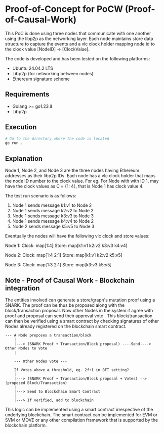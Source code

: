 # Proof-of-Concept for PoCW (Proof-of-Causal-Work) 

This PoC is done using three nodes that communicate with one another using the libp2p as the networking layer. Each node maintains store data structure to capture the events and a vlc clock holder mapping node id to the clock value [NodeID] -> [ClockValue].

The code is developed and has been tested on the following platforms:
- Ubuntu 24.04.2 LTS
- Libp2p (for networking between nodes)
- Ethereum signature scheme

## Requirements

- Golang >= go1.23.8
- Libp2p

## Execution

``` bash
# Go to the directory where the code is located
go run .
```

## Explanation

Node 1, Node 2, and Node 3 are the three nodes having Ethereum addresses as their libp2p IDs. Each node has a vlc clock holder that maps the node ID number to the clock value. For eg. For Node with with ID 1, may have the clock values as C = {1: 4}, that is Node 1 has clock value 4. 

The test run scenario is as follows:

1. Node 1 sends message k1:v1 to Node 2
2. Node 1 sends message k2:v2 to Node 2
3. Node 1 sends message k3:v3 to Node 3
4. Node 1 sends message k4:v4 to Node 2
5. Node 2 sends message k5:v5 to Node 3

Eventually the nodes will have the following vlc clock and store values:

Node 1:
  Clock: map[1:4]
  Store: map[k1:v1 k2:v2 k3:v3 k4:v4]

Node 2:
  Clock: map[1:4 2:1]
  Store: map[k1:v1 k2:v2 k5:v5]

Node 3:
  Clock: map[1:3 2:1]
  Store: map[k3:v3 k5:v5]

## Note - Proof of Causal Work - Blockchain integration

The entities involved can generate a store/graph's mutation proof using a SNARK. The proof can be thus be proposed along with the block/transaction proposal. Now other Nodes in the system if agree with proof and proposal can send their approval vote . This block/transaction can then be verified using a smart contract by checking signatures of other Nodes already registered on the blockchain smart contract.

    --- A Node proposes a transaction/block
        |
        |---> (SNARK Proof + Transaction/Block proposal) ----Send----> Other Nodes to Vote
        |

        --- Other Nodes vote ---

        If Votes above a threshold, eg. 2f+1 in BFT setting?
        |
        |---> (SNARK Proof + Transaction/Block proposal + Votes) --> (proposed Block/Transaction)
        |
        |---> Send to Blockchain Smart Contract
        |
        |---> If verified, add to blockchain

This logic can be implemented using a smart contract irrespective of the underlying blockchain. The smart contract can be implemented for EVM or SVM or MOVE or any other compilation framework that is supported by the blockchain platform.
